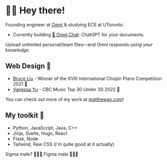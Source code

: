 # 👋🏼 Hey there! 
Founding engineer at [Omni](https://omnilabs.ai/) & studying ECE at UToronto. 

- Currently building [💬 Omni Chat](https://omnilabs.ai/chat): ChatGPT for your documents. 

Upload unlimited personal/team files—and Omni responds *using your knowledge.* 

## Web Design 🎨

- [Bruce Liu](https://bruceliu.matthewao.com) - Winner of the XVIII International
Chopin Piano Competition 2021 🎹
- [Vanessa Yu](https://vanessayu.com) - CBC Music Top 30 Under 30 2022 🎹

You can check out more of my work at [matthewao.com](https://matthewao.com)!

## My toolkit 🧰

- Python, JavaScript, Java, C++
- Jinja, Svelte, Hugo, React
- Flask, Node
- Tailwind, Raw CSS (i'm quite good at it actually)

Sigma male? 🙅🏻‍♂️ Figma male 🙋🏻‍♂️
